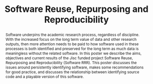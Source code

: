 ---
abstract: Software underpins the academic research process, regardless of discipline.
  With the increased focus on the long term value of data and other research outputs,
  then more attention needs to be paid to how software used in these processes is
  both identified and preserved for the long term as much data is meaningless without
  the related software. In this poster we describe the aims, objectives and current
  results of the Jisc funded project Software Reuse, Repurposing and Reproducibility
  (Software RRR). This poster discusses the issues around persistently identifying
  software, makes some recommendations for good practice, and discusses the relationship
  between identifying source code and a playable version of this software.
creators:
- Jones, Catherine
- Matthews, Brian
- Gent, Ian
date: null
document_url: https://services.phaidra.univie.ac.at/api/object/o:429590/download
grand_parent: iPRES
institutions: []
keywords:
- software preservation
landing_page_url: https://phaidra.univie.ac.at/o:429590
language: eng
layout: publication
license: CC BY 4.0 International
notes_url: null
parent: iPRES 2015
presentation_url: null
publication_type: poster
size: 465612
source_name: iPRES
title: Software Reuse, Repurposing and Reproducibility
year: 2015
---